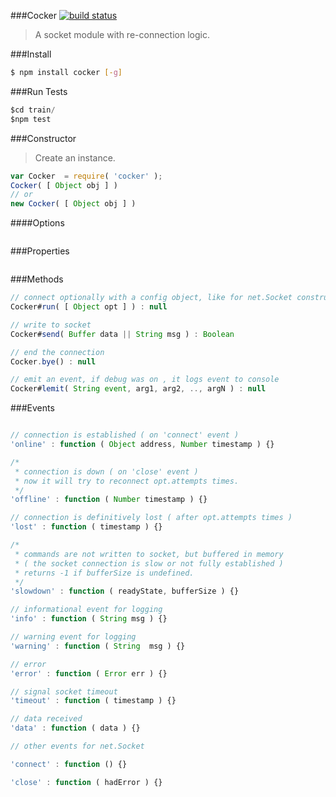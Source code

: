 ###Cocker
[![build status](https://travis-ci.org/rootslab/cocker.png?branch=master)](https://travis-ci.org/rootslab/cocker)
> A socket module with re-connection logic.

###Install
```bash
$ npm install cocker [-g]
```
###Run Tests

```javascript
$cd train/
$npm test
```

###Constructor

> Create an instance. 

```javascript
var Cocker  = require( 'cocker' );
Cocker( [ Object obj ] )
// or
new Cocker( [ Object obj ] )
```

####Options

```javascript
```

###Properties

```javascript
```

###Methods

```javascript
// connect optionally with a config object, like for net.Socket constructor.
Cocker#run( [ Object opt ] ) : null

// write to socket
Cocker#send( Buffer data || String msg ) : Boolean

// end the connection
Cocker.bye() : null

// emit an event, if debug was on , it logs event to console
Cocker#lemit( String event, arg1, arg2, .., argN ) : null
```

###Events

```javascript

// connection is established ( on 'connect' event )
'online' : function ( Object address, Number timestamp ) {}

/*
 * connection is down ( on 'close' event )
 * now it will try to reconnect opt.attempts times.
 */
'offline' : function ( Number timestamp ) {}

// connection is definitively lost ( after opt.attempts times )
'lost' : function ( timestamp ) {}

/*
 * commands are not written to socket, but buffered in memory
 * ( the socket connection is slow or not fully established )
 * returns -1 if bufferSize is undefined.
 */
'slowdown' : function ( readyState, bufferSize ) {}

// informational event for logging
'info' : function ( String msg ) {}

// warning event for logging
'warning' : function ( String  msg ) {}

// error
'error' : function ( Error err ) {}

// signal socket timeout
'timeout' : function ( timestamp ) {}

// data received
'data' : function ( data ) {}

// other events for net.Socket

'connect' : function () {}

'close' : function ( hadError ) {}
```
